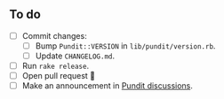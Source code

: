 ## To do

- [ ] Commit changes:
  - [ ] Bump `Pundit::VERSION` in `lib/pundit/version.rb`.
  - [ ] Update `CHANGELOG.md`.
- [ ] Run `rake release`.
- [ ] Open pull request 🚀
- [ ] Make an announcement in [Pundit discussions](https://github.com/varvet/pundit/discussions/categories/announcements).